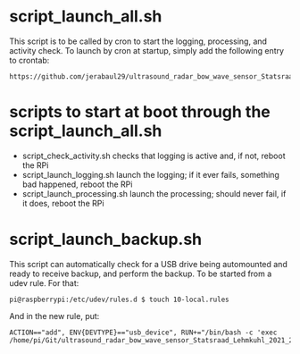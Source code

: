 # script_launch_all.sh

This script is to be called by cron to start the logging, processing, and activity check. To launch by cron at startup, simply add the following entry to crontab:

```
https://github.com/jerabaul29/ultrasound_radar_bow_wave_sensor_Statsraad_Lehmkuhl_2021_2022/blob/main/code/rpi_cron_content 
```

# scripts to start at boot through the script_launch_all.sh

- script_check_activity.sh checks that logging is active and, if not, reboot the RPi
- script_launch_logging.sh launch the logging; if it ever fails, something bad happened, reboot the RPi
- script_launch_processing.sh launch the processing; should never fail, if it does, reboot the RPi

# script_launch_backup.sh

This script can automatically check for a USB drive being automounted and ready to receive backup, and perform the backup. To be started from a udev rule. For that:

```
pi@raspberrypi:/etc/udev/rules.d $ touch 10-local.rules
```

And in the new rule, put:

```
ACTION=="add", ENV{DEVTYPE}=="usb_device", RUN+="/bin/bash -c 'exec /home/pi/Git/ultrasound_radar_bow_wave_sensor_Statsraad_Lehmkuhl_2021_2022/code/launch_scripts/script_launch_backup.sh'"
```
